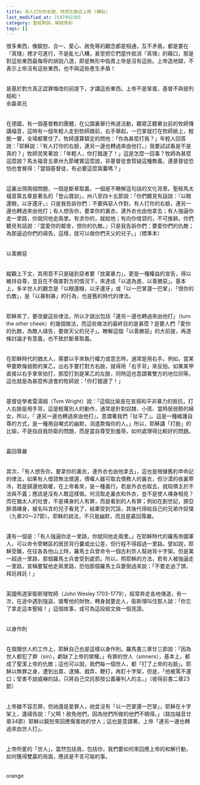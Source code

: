```yaml
---
title: 有人打你的右臉，快把左臉迎上嗎 (轉貼)
last_modified_at: 1547992365
category: 聖經無誤、解經原則
tags: []
---
```


<p>很多東西，像饒恕、合一、愛心、赦免等的觀念都是相通，互不矛盾，都是要在『真理』裡才可進行，不是亂七八糟，甚至把它們當作抵消『真理』的藉口，那是對這些東西最侮辱的胡說八道，即是無形中指責上帝是沒有這些。上帝造地獄，不表示上帝沒有這些東西，也不與這些產生矛盾！<br/><br/><br/>是基於對方真正認罪悔改的前提下，才講這些東西。上帝不是笨蛋，基督不與彼列相和！<br/><!--more-->余磊弟兄<br/><br/><br/>在德國，有一個基督教的團體，在公園裏舉行佈道活動，聽眾正聽著台前的牧師傳講福音，這時有一個年輕人走到牧師跟前，右手舉起，一巴掌就打在牧師臉上，輕脆一響，全場都驚住了。牧師還算鎮定的問他：「你為甚麼打我？」年輕人回答說：「耶穌說：『有人打你的右臉，連另一邊也轉過來由他打。』我要試試看是不是真的？」牧師苦笑著說：「年輕人，你打錯邊了！」這是怎麼一回事？牧師為甚麼這麼說？馬太福音五章卅九節確實這麼說，非基督徒會質疑這種教義，連基督徒恐怕也會覺得：「當個基督徒，有必要這麼窩囊嗎？」<br/><br/><br/>這裏出現兩個問題，一個是斷章取義，一個是不瞭解這句話的文化背景。聖經馬太福音第五章是著名的「登山寶訓」，卅八至四十五節說：「你們聽見有話說：『以眼還眼，以牙還牙。』只是我告訴你們：不要與惡人作對。有人打你的右臉，連另一邊也轉過來由他打；有人想告你，要拿你的裏衣，連外衣也由他拿去；有人強逼你走一里路，你就同他走兩里。有求你的，就給他；有向你借貸的，不可推辭。你們聽見有話說：『當愛你的鄰舍，恨你的仇敵。』只是我告訴你們：要愛你們的仇敵；為那逼迫你們的禱告。這樣，就可以做你們天父的兒子。」（標準本）<br/><br/><br/>以善勝惡<br/><br/><br/>縱觀上下文，其用意不只是碰到惡者要「放棄暴力」，更是一種權益的宣告，得以維持自尊，並且在不傷害對方的情況下，來達成「以退為進、以善勝惡」。基本上，多半世人的觀念是「以眼還眼，以牙還牙」或「以一巴掌還一巴掌」、「恨你的仇敵」，是「以暴制暴」的行為，也是舊約時代的律法。<br/><br/><br/>耶穌來了，要改變這些律法，所以才說出包括「連另一邊也轉過來由他打」（turn the other cheek）的幾個做法，而這些做法的最終目的是甚麼？是要人們「愛你的仇敵，為敵人禱告，要做天父的兒子」。瞭解這個「以善勝惡」的大前提，再逐條討論才有意義，也不致於斷章取義。<br/><br/><br/>在耶穌時代的猶太人，需要以手來執行權力或意志時，通常是用右手。例如，當某甲要欺侮弱勢的某乙，出右手要打對方右臉，就得用「右手背」來反拍。如果某甲直接以右手掌來拍打，那麼打到是某乙的左臉，同時這也意謂著雙方的地位同等。這也就是為甚麼佈道會的牧師說：「你打錯邊了！」<br/><br/><br/>基督徒學者雷湯姆（Tom Wright）說：「這個比喻是在宣揚和平非暴力的抵抗，打人右臉是用手背，這是輕蔑別人的動作，通常是針對奴隸、小孩、當時居弱勢的婦女，所以，『 連另一邊也轉過來由他打』，意謂著我們『扯平了』。這是一種維護自尊的方式，是一種用自嘲式的幽默，消遣欺侮你的人。」所以，耶穌講「打臉」的比喻，不是指自我防衛的問題，而是當自尊受到羞辱，如何處理得比較好的問題。<br/><br/><br/>贏回尊嚴<br/><br/><br/>其次，「有人想告你，要拿你的裏衣，連外衣也由他拿去」，這也是根據舊約申命記的律法，如果有人借貸無法償還，債權人雖可取去債務人的裏衣，但沙漠的夜裏寒冷，若是歸還他取暖，在上帝看來，是一種義行。若是外衣也取去，就陷債主於不法與不義；應該是沒有人敢這樣做。何況取走裏衣和外衣，豈不是使人裸身相見？而在猶太人的社會，不是裸身的人有罪，而是看到的人有罪；例如在創世記，挪亞醉酒裸身，被名叫含的兒子看見了，結果受到咒詛，其後代得給自己的兄弟作奴僕（九章20～27節）。耶穌的說法，不只是幽默，而且是贏回尊嚴。<br/><br/><br/>還有一個是：「有人強逼你走一里路，你就同他走兩里。」在耶穌時代的羅馬帝國軍人，可以命令管轄區的居民背行囊或出公差，但行程不得超過一里路。譬如說，耶穌受難，在往各各他山上時，羅馬士兵曾命令一個古利奈人幫祂背十字架。但是萬一超過一里路，那個羅馬士兵會受到處罰。所以，照耶穌的方法，若有人被強逼走一里路，宣稱要幫他走兩里路，恐怕那個羅馬士兵要倒過來說：「不要走過了頭，拜託拜託！」<br/><br/><br/>英國佈道家衛斯理牧師（John Wesley 1703-1779），經常奔走各地傳道，有一次，在途中遇到強盜，搶奪他的財物，轉身就要走人，衛斯理叫住那人說：「你忘了拿走這本聖經！」這個故事，或可為這段經文做一個見證。<br/><br/><br/>以身作則<br/><br/><br/>在救贖世人的工作上，耶穌自己也是這樣以身作則。羅馬書三章廿三節說：「因為世人都犯了罪（sin），虧缺了上帝的榮耀。」有罪的世人（sinners），基本上，都成了聖潔上帝的仇敵；這也可以說，我們每一個世人，都「打了上帝的右臉」。耶穌以無罪之身，遭到出賣、逮捕、戲弄、鞭打，再釘十字架，但是，「他被罵不還口；受害不說威嚇的話，只將自己交託那按公義審判人的主。」（彼得前書二章23節）<br/><br/><br/>上帝雖不容忍罪，但祂還是愛罪人，祂並沒有「以一巴掌還一巴掌」，耶穌在十字架上，還禱告說：「父啊！赦免他們，因為他們所做的他們不曉得。」（路加福音廿章34節）耶穌以饒恕來回應傷害祂的世人；這也是意謂著，上帝「連另一邊也轉過來由世人打」。<br/><br/><br/>上帝所愛的「世人」，當然包括我，包括你，我們要如何來回應上帝的和解行動，如何獲得雙贏的局面，應該是不言可喻的事。<br/><br/><br/>orange</p>